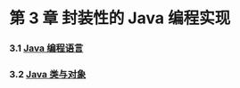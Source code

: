 # 第 3 章 封装性的 Java 编程实现

### 3.1 [Java 编程语言](3-1%20Java%20编程语言)

### 3.2 [Java 类与对象](3-2%20Java%20类与对象)
